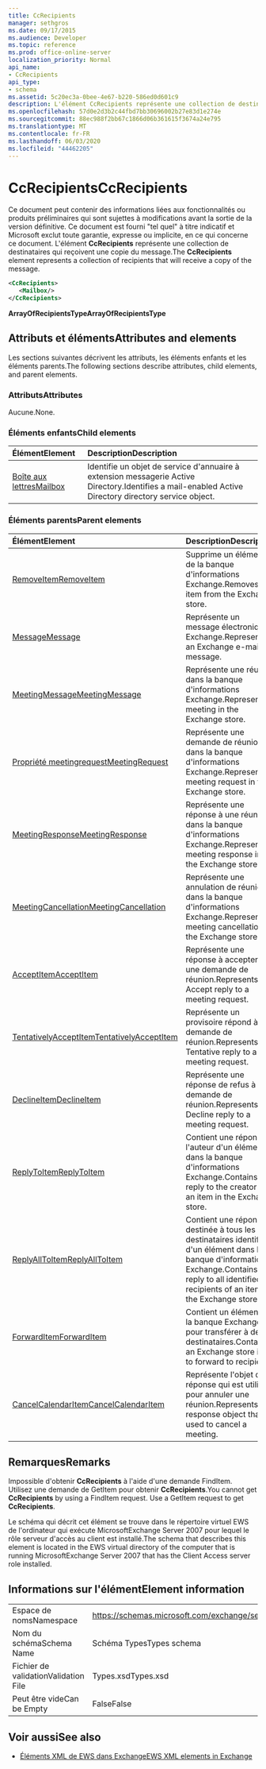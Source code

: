 ```yaml
---
title: CcRecipients
manager: sethgros
ms.date: 09/17/2015
ms.audience: Developer
ms.topic: reference
ms.prod: office-online-server
localization_priority: Normal
api_name:
- CcRecipients
api_type:
- schema
ms.assetid: 5c20ec3a-0bee-4e67-b220-586ed0d601c9
description: L'élément CcRecipients représente une collection de destinataires qui reçoivent une copie du message.
ms.openlocfilehash: 57d0e2d3b2c44fbd7bb30696002b27e83d1e274e
ms.sourcegitcommit: 88ec988f2bb67c1866d06b361615f3674a24e795
ms.translationtype: MT
ms.contentlocale: fr-FR
ms.lasthandoff: 06/03/2020
ms.locfileid: "44462205"
---
```

# <a name="ccrecipients"></a><span data-ttu-id="f45bf-103">CcRecipients</span><span class="sxs-lookup"><span data-stu-id="f45bf-103">CcRecipients</span></span>

<span data-ttu-id="f45bf-104">Ce document peut contenir des informations liées aux fonctionnalités ou produits préliminaires qui sont sujettes à modifications avant la sortie de la version définitive. Ce document est fourni "tel quel" à titre indicatif et Microsoft exclut toute garantie, expresse ou implicite, en ce qui concerne ce document. L'élément **CcRecipients** représente une collection de destinataires qui reçoivent une copie du message.</span><span class="sxs-lookup"><span data-stu-id="f45bf-104">The **CcRecipients** element represents a collection of recipients that will receive a copy of the message.</span></span> 
  
```xml
<CcRecipients>
   <Mailbox/>
</CcRecipients>
```

 <span data-ttu-id="f45bf-105">**ArrayOfRecipientsType**</span><span class="sxs-lookup"><span data-stu-id="f45bf-105">**ArrayOfRecipientsType**</span></span>
## <a name="attributes-and-elements"></a><span data-ttu-id="f45bf-106">Attributs et éléments</span><span class="sxs-lookup"><span data-stu-id="f45bf-106">Attributes and elements</span></span>

<span data-ttu-id="f45bf-107">Les sections suivantes décrivent les attributs, les éléments enfants et les éléments parents.</span><span class="sxs-lookup"><span data-stu-id="f45bf-107">The following sections describe attributes, child elements, and parent elements.</span></span>
  
### <a name="attributes"></a><span data-ttu-id="f45bf-108">Attributs</span><span class="sxs-lookup"><span data-stu-id="f45bf-108">Attributes</span></span>

<span data-ttu-id="f45bf-109">Aucune.</span><span class="sxs-lookup"><span data-stu-id="f45bf-109">None.</span></span>
  
### <a name="child-elements"></a><span data-ttu-id="f45bf-110">Éléments enfants</span><span class="sxs-lookup"><span data-stu-id="f45bf-110">Child elements</span></span>

|<span data-ttu-id="f45bf-111">**Élément**</span><span class="sxs-lookup"><span data-stu-id="f45bf-111">**Element**</span></span>|<span data-ttu-id="f45bf-112">**Description**</span><span class="sxs-lookup"><span data-stu-id="f45bf-112">**Description**</span></span>|
|:-----|:-----|
|[<span data-ttu-id="f45bf-113">Boîte aux lettres</span><span class="sxs-lookup"><span data-stu-id="f45bf-113">Mailbox</span></span>](mailbox.md) <br/> |<span data-ttu-id="f45bf-114">Identifie un objet de service d'annuaire à extension messagerie Active Directory.</span><span class="sxs-lookup"><span data-stu-id="f45bf-114">Identifies a mail-enabled Active Directory directory service object.</span></span>  <br/> |
   
### <a name="parent-elements"></a><span data-ttu-id="f45bf-115">Éléments parents</span><span class="sxs-lookup"><span data-stu-id="f45bf-115">Parent elements</span></span>

|<span data-ttu-id="f45bf-116">**Élément**</span><span class="sxs-lookup"><span data-stu-id="f45bf-116">**Element**</span></span>|<span data-ttu-id="f45bf-117">**Description**</span><span class="sxs-lookup"><span data-stu-id="f45bf-117">**Description**</span></span>|
|:-----|:-----|
|[<span data-ttu-id="f45bf-118">RemoveItem</span><span class="sxs-lookup"><span data-stu-id="f45bf-118">RemoveItem</span></span>](removeitem.md) <br/> |<span data-ttu-id="f45bf-119">Supprime un élément de la banque d'informations Exchange.</span><span class="sxs-lookup"><span data-stu-id="f45bf-119">Removes an item from the Exchange store.</span></span>  <br/> |
|[<span data-ttu-id="f45bf-120">Message</span><span class="sxs-lookup"><span data-stu-id="f45bf-120">Message</span></span>](message-ex15websvcsotherref.md) <br/> |<span data-ttu-id="f45bf-121">Représente un message électronique Exchange.</span><span class="sxs-lookup"><span data-stu-id="f45bf-121">Represents an Exchange e-mail message.</span></span>  <br/> |
|[<span data-ttu-id="f45bf-122">MeetingMessage</span><span class="sxs-lookup"><span data-stu-id="f45bf-122">MeetingMessage</span></span>](meetingmessage.md) <br/> |<span data-ttu-id="f45bf-123">Représente une réunion dans la banque d'informations Exchange.</span><span class="sxs-lookup"><span data-stu-id="f45bf-123">Represents a meeting in the Exchange store.</span></span>  <br/> |
|[<span data-ttu-id="f45bf-124">Propriété meetingrequest</span><span class="sxs-lookup"><span data-stu-id="f45bf-124">MeetingRequest</span></span>](meetingrequest.md) <br/> |<span data-ttu-id="f45bf-125">Représente une demande de réunion dans la banque d'informations Exchange.</span><span class="sxs-lookup"><span data-stu-id="f45bf-125">Represents a meeting request in the Exchange store.</span></span>  <br/> |
|[<span data-ttu-id="f45bf-126">MeetingResponse</span><span class="sxs-lookup"><span data-stu-id="f45bf-126">MeetingResponse</span></span>](meetingresponse.md) <br/> |<span data-ttu-id="f45bf-127">Représente une réponse à une réunion dans la banque d'informations Exchange.</span><span class="sxs-lookup"><span data-stu-id="f45bf-127">Represents a meeting response in the Exchange store.</span></span>  <br/> |
|[<span data-ttu-id="f45bf-128">MeetingCancellation</span><span class="sxs-lookup"><span data-stu-id="f45bf-128">MeetingCancellation</span></span>](meetingcancellation.md) <br/> |<span data-ttu-id="f45bf-129">Représente une annulation de réunion dans la banque d'informations Exchange.</span><span class="sxs-lookup"><span data-stu-id="f45bf-129">Represents a meeting cancellation in the Exchange store.</span></span>  <br/> |
|[<span data-ttu-id="f45bf-130">AcceptItem</span><span class="sxs-lookup"><span data-stu-id="f45bf-130">AcceptItem</span></span>](acceptitem.md) <br/> |<span data-ttu-id="f45bf-131">Représente une réponse à accepter à une demande de réunion.</span><span class="sxs-lookup"><span data-stu-id="f45bf-131">Represents an Accept reply to a meeting request.</span></span>  <br/> |
|[<span data-ttu-id="f45bf-132">TentativelyAcceptItem</span><span class="sxs-lookup"><span data-stu-id="f45bf-132">TentativelyAcceptItem</span></span>](tentativelyacceptitem.md) <br/> |<span data-ttu-id="f45bf-133">Représente un provisoire répond à une demande de réunion.</span><span class="sxs-lookup"><span data-stu-id="f45bf-133">Represents a Tentative reply to a meeting request.</span></span>  <br/> |
|[<span data-ttu-id="f45bf-134">DeclineItem</span><span class="sxs-lookup"><span data-stu-id="f45bf-134">DeclineItem</span></span>](declineitem.md) <br/> |<span data-ttu-id="f45bf-135">Représente une réponse de refus à une demande de réunion.</span><span class="sxs-lookup"><span data-stu-id="f45bf-135">Represents a Decline reply to a meeting request.</span></span>  <br/> |
|[<span data-ttu-id="f45bf-136">ReplyToItem</span><span class="sxs-lookup"><span data-stu-id="f45bf-136">ReplyToItem</span></span>](replytoitem.md) <br/> |<span data-ttu-id="f45bf-137">Contient une réponse à l'auteur d'un élément dans la banque d'informations Exchange.</span><span class="sxs-lookup"><span data-stu-id="f45bf-137">Contains a reply to the creator of an item in the Exchange store.</span></span>  <br/> |
|[<span data-ttu-id="f45bf-138">ReplyAllToItem</span><span class="sxs-lookup"><span data-stu-id="f45bf-138">ReplyAllToItem</span></span>](replyalltoitem.md) <br/> |<span data-ttu-id="f45bf-139">Contient une réponse destinée à tous les destinataires identifiés d'un élément dans la banque d'informations Exchange.</span><span class="sxs-lookup"><span data-stu-id="f45bf-139">Contains a reply to all identified recipients of an item in the Exchange store.</span></span>  <br/> |
|[<span data-ttu-id="f45bf-140">ForwardItem</span><span class="sxs-lookup"><span data-stu-id="f45bf-140">ForwardItem</span></span>](forwarditem.md) <br/> |<span data-ttu-id="f45bf-141">Contient un élément de la banque Exchange pour transférer à des destinataires.</span><span class="sxs-lookup"><span data-stu-id="f45bf-141">Contains an Exchange store item to forward to recipients.</span></span>  <br/> |
|[<span data-ttu-id="f45bf-142">CancelCalendarItem</span><span class="sxs-lookup"><span data-stu-id="f45bf-142">CancelCalendarItem</span></span>](cancelcalendaritem.md) <br/> |<span data-ttu-id="f45bf-143">Représente l'objet de réponse qui est utilisé pour annuler une réunion.</span><span class="sxs-lookup"><span data-stu-id="f45bf-143">Represents the response object that is used to cancel a meeting.</span></span>  <br/> |
   
## <a name="remarks"></a><span data-ttu-id="f45bf-144">Remarques</span><span class="sxs-lookup"><span data-stu-id="f45bf-144">Remarks</span></span>

<span data-ttu-id="f45bf-p101">Impossible d'obtenir **CcRecipients** à l'aide d'une demande FindItem. Utilisez une demande de GetItem pour obtenir **CcRecipients**.</span><span class="sxs-lookup"><span data-stu-id="f45bf-p101">You cannot get **CcRecipients** by using a FindItem request. Use a GetItem request to get **CcRecipients**.</span></span>
  
<span data-ttu-id="f45bf-147">Le schéma qui décrit cet élément se trouve dans le répertoire virtuel EWS de l'ordinateur qui exécute MicrosoftExchange Server 2007 pour lequel le rôle serveur d'accès au client est installé.</span><span class="sxs-lookup"><span data-stu-id="f45bf-147">The schema that describes this element is located in the EWS virtual directory of the computer that is running MicrosoftExchange Server 2007 that has the Client Access server role installed.</span></span>
  
## <a name="element-information"></a><span data-ttu-id="f45bf-148">Informations sur l'élément</span><span class="sxs-lookup"><span data-stu-id="f45bf-148">Element information</span></span>

|||
|:-----|:-----|
|<span data-ttu-id="f45bf-149">Espace de noms</span><span class="sxs-lookup"><span data-stu-id="f45bf-149">Namespace</span></span>  <br/> |https://schemas.microsoft.com/exchange/services/2006/types  <br/> |
|<span data-ttu-id="f45bf-150">Nom du schéma</span><span class="sxs-lookup"><span data-stu-id="f45bf-150">Schema Name</span></span>  <br/> |<span data-ttu-id="f45bf-151">Schéma Types</span><span class="sxs-lookup"><span data-stu-id="f45bf-151">Types schema</span></span>  <br/> |
|<span data-ttu-id="f45bf-152">Fichier de validation</span><span class="sxs-lookup"><span data-stu-id="f45bf-152">Validation File</span></span>  <br/> |<span data-ttu-id="f45bf-153">Types.xsd</span><span class="sxs-lookup"><span data-stu-id="f45bf-153">Types.xsd</span></span>  <br/> |
|<span data-ttu-id="f45bf-154">Peut être vide</span><span class="sxs-lookup"><span data-stu-id="f45bf-154">Can be Empty</span></span>  <br/> |<span data-ttu-id="f45bf-155">False</span><span class="sxs-lookup"><span data-stu-id="f45bf-155">False</span></span>  <br/> |
   
## <a name="see-also"></a><span data-ttu-id="f45bf-156">Voir aussi</span><span class="sxs-lookup"><span data-stu-id="f45bf-156">See also</span></span>



- [<span data-ttu-id="f45bf-157">Éléments XML de EWS dans Exchange</span><span class="sxs-lookup"><span data-stu-id="f45bf-157">EWS XML elements in Exchange</span></span>](ews-xml-elements-in-exchange.md)

